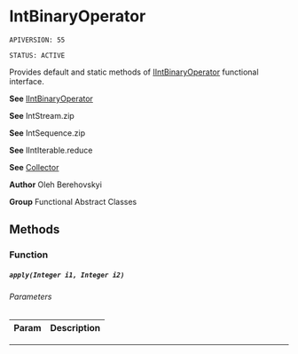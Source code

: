 # IntBinaryOperator

`APIVERSION: 55`

`STATUS: ACTIVE`

Provides default and static methods of [IIntBinaryOperator](/docs/Functional-Interfaces/IIntBinaryOperator.md) functional interface.


**See** [IIntBinaryOperator](/docs/Functional-Interfaces/IIntBinaryOperator.md)


**See** IntStream.zip


**See** IntSequence.zip


**See** IIntIterable.reduce


**See** [Collector](/docs/Functional-Abstract-Classes/Collector.md)


**Author** Oleh Berehovskyi


**Group** Functional Abstract Classes

## Methods
### Function
##### `apply(Integer i1, Integer i2)`
###### Parameters
|Param|Description|
|---|---|

---
